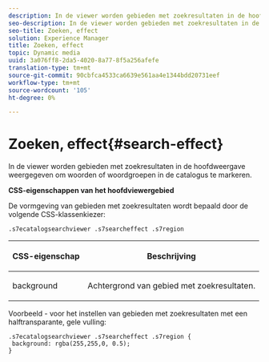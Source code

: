 ```yaml
---
description: In de viewer worden gebieden met zoekresultaten in de hoofdweergave weergegeven om woorden of woordgroepen in de catalogus te markeren.
seo-description: In de viewer worden gebieden met zoekresultaten in de hoofdweergave weergegeven om woorden of woordgroepen in de catalogus te markeren.
seo-title: Zoeken, effect
solution: Experience Manager
title: Zoeken, effect
topic: Dynamic media
uuid: 3a076ff8-2da5-4020-8a77-8f5a256afefe
translation-type: tm+mt
source-git-commit: 90cbfca4533ca6639e561aa4e1344bdd20731eef
workflow-type: tm+mt
source-wordcount: '105'
ht-degree: 0%

---
```



# Zoeken, effect{#search-effect}

In de viewer worden gebieden met zoekresultaten in de hoofdweergave weergegeven om woorden of woordgroepen in de catalogus te markeren.

<!--<a id="section_061E550C1C1D4DB2BD663A898895B38C"></a>-->

**CSS-eigenschappen van het hoofdviewergebied**

De vormgeving van gebieden met zoekresultaten wordt bepaald door de volgende CSS-klassenkiezer:

`.s7ecatalogsearchviewer .s7searcheffect .s7region`

<table id="table_94EE3F5BBE4547C0B4943471CEE7EDE4"> 
 <thead> 
  <tr> 
   <th colname="col1" class="entry"> <p> CSS-eigenschap </p> </th> 
   <th colname="col2" class="entry"> <p>Beschrijving </p> </th> 
  </tr> 
 </thead>
 <tbody> 
  <tr> 
   <td colname="col1"> <p> <span class="codeph"> background  </span> </p> </td> 
   <td colname="col2"> <p>Achtergrond van gebied met zoekresultaten. </p> </td> 
  </tr> 
 </tbody> 
</table>

Voorbeeld - voor het instellen van gebieden met zoekresultaten met een halftransparante, gele vulling:

```
.s7ecatalogsearchviewer .s7searcheffect .s7region { 
 background: rgba(255,255,0, 0.5); 
}
```

